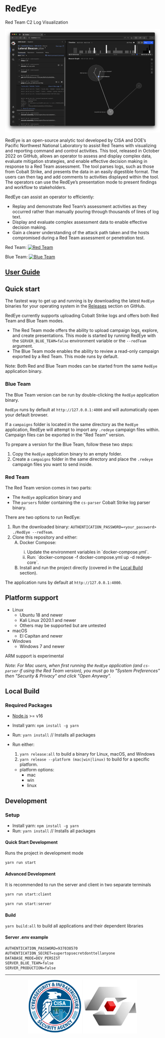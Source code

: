 # RedEye

Red Team C2 Log Visualization

![RedEye Screenshot](docs/images/RedEye-Hero-Screenshot.png)

RedEye is an open-source analytic tool developed by CISA and DOE’s Pacific Northwest National Laboratory to assist Red Teams with visualizing and reporting command and control activities. This tool, released in October 2022 on GitHub, allows an operator to assess and display complex data, evaluate mitigation strategies, and enable effective decision making in response to a Red Team assessment. The tool parses logs, such as those from Cobalt Strike, and presents the data in an easily digestible format. The users can then tag and add comments to activities displayed within the tool. The operators can use the RedEye’s presentation mode to present findings and workflow to stakeholders.

RedEye can assist an operator to efficiently:

- Replay and demonstrate Red Team’s assessment activities as they occurred rather than manually pouring through thousands of lines of log text.
- Display and evaluate complex assessment data to enable effective decision making.
- Gain a clearer understanding of the attack path taken and the hosts compromised during a Red Team assessment or penetration test.

Red Team:
[![Red Team](https://img.shields.io/endpoint?url=https://cloud.cypress.io/badge/simple/rsybgk&style=flat&logo=cypress)](https://cloud.cypress.io/projects/rsybgk/runs)

Blue Team:
[![Blue Team](https://img.shields.io/endpoint?url=https://cloud.cypress.io/badge/simple/46ahz3&style=flat&logo=cypress)](https://cloud.cypress.io/projects/46ahz3/runs)

## [User Guide](<docs/User Guide.md>)

## Quick start

The fastest way to get up and running is by downloading the latest `RedEye` binaries for your operating system in the [Releases](https://github.com/cisagov/RedEye/releases) section on GitHub.

RedEye currently supports uploading Cobalt Strike logs and offers both Red Team and Blue Team modes.

- The Red Team mode offers the ability to upload campaign logs, explore, and create presentations. This mode is started by running RedEye with the `SERVER_BLUE_TEAM=false` environment variable or the
  `--redTeam` argument.
- The Blue Team mode enables the ability to review a read-only campaign exported by a Red Team. This mode runs by default.

Note: Both Red and Blue Team modes can be started from the same `RedEye` application binary.

### Blue Team

The Blue Team version can be run by double-clicking the `RedEye` application binary.

`RedEye` runs by default at `http://127.0.0.1:4000` and will automatically open your default browser.

If a `campaigns` folder is located in the same directory as the `RedEye` application, RedEye will attempt to import any `.redeye` campaign files within. Campaign files can be exported in the "Red Team" version.

To prepare a version for the Blue Team, follow these two steps:

1. Copy the `RedEye` application binary to an empty folder.
2. Create a `campaigns` folder in the same directory and place the `.redeye` campaign files you want to send inside.

### Red Team

The Red Team version comes in two parts:

- The `RedEye` application binary and
- The `parsers` folder containing the `cs-parser` Cobalt Strike log parser binary.

There are two options to run RedEye:

1. Run the downloaded binary: `AUTHENTICATION_PASSWORD=<your_password> ./RedEye --redTeam`.
2. Clone this repository and either:
   <ol type="A">
    <li>Docker Compose:</li>
       <ol type="i">
        <li>Update the environment variables in `docker-compose.yml`.</li>
        <li>Run: `docker-compose -f docker-compose.yml up -d redeye-core`.</li>
       </ol>
    <li>Install and run the project directly (covered in the <a href="#local-build">Local Build</a> section).</li>
   </ol>

The application runs by default at `http://127.0.0.1:4000`.

## Platform support

- Linux
  - Ubuntu 18 and newer
  - Kali Linux 2020.1 and newer
  - Others may be supported but are untested
- macOS
  - El Capitan and newer
- Windows
  - Windows 7 and newer

ARM support is experimental

_Note: For Mac users, when first running the `RedEye` application (and `cs-parser` if using the Red Team version), you must go to "System Preferences" then "Security & Privacy" and click "Open Anyway"._

## Local Build

### Required Packages

- [Node.js](https://nodejs.org/en/) >= v16

- Install yarn: `npm install -g yarn`
- Run: `yarn install` // Installs all packages
- Run either:
  1. `yarn release:all` to build a binary for Linux, macOS, and Windows
  2. `yarn release --platform (mac|win|linux)` to build for a specific platform.
  - platform options:
    - mac
    - win
    - linux

## Development

### Setup

- Install yarn: `npm install -g yarn`
- Run: `yarn install` // Installs all packages

#### Quick Start Development

Runs the project in development mode

```sh
yarn run start
```

#### Advanced Development

It is recommended to run the server and client in two separate terminals

```sh
yarn run start:client
```

```sh
yarn run start:server
```

#### Build

`yarn build:all` to build all applications and their dependent libraries

#### Server .env example

```env
AUTHENTICATION_PASSWORD=937038570
AUTHENTICATION_SECRET=supertopsecretdonttellanyone
DATABASE_MODE=DEV_PERSIST
SERVER_BLUE_TEAM=false
SERVER_PRODUCTION=false
```

---

<div align="center">
  <img alt="CISA Logo" src="docs/images/CISA Logo.png" height="35%" width="35%"/>
  <img alt="RedEye Logo" src="applications/client/public/logos/Logo-Dark.svg" height="35%" width="35%"/>
</div>
